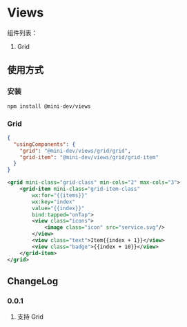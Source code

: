 # Views

组件列表：

1. Grid

## 使用方式

### 安装

```shell script
npm install @mini-dev/views
```

### Grid

```json
{
  "usingComponents": {
    "grid": "@mini-dev/views/grid/grid",
    "grid-item": "@mini-dev/views/grid/grid-item"
  }
}
```

```xml
<grid mini-class="grid-class" min-cols="2" max-cols="3">
    <grid-item mini-class="grid-item-class" 
        wx:for="{{items}}" 
        wx:key="index" 
        value="{{index}}" 
        bind:tapped="onTap">
        <view class="icons">
            <image class="icon" src="service.svg"/>
        </view>
        <view class="text">Item{{index + 1}}</view>
        <view class="badge">{{index + 10}}</view>
    </grid-item>
</grid>
```

## ChangeLog

### 0.0.1
1. 支持 Grid